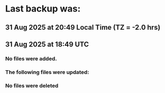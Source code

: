 # Last backup was:
## 31 Aug 2025 at 20:49 Local Time (TZ = -2.0 hrs)  
## 31 Aug 2025 at 18:49 UTC 

### No files were added.

### The following files were updated:

### No files were deleted 
